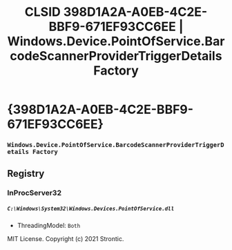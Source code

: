 ﻿---
title: "CLSID 398D1A2A-A0EB-4C2E-BBF9-671EF93CC6EE | Windows.Device.PointOfService.BarcodeScannerProviderTriggerDetails Factory"
excerpt: What is COM-Object CLSID 398D1A2A-A0EB-4C2E-BBF9-671EF93CC6EE?
---

# {398D1A2A-A0EB-4C2E-BBF9-671EF93CC6EE}

### `Windows.Device.PointOfService.BarcodeScannerProviderTriggerDetails Factory`

## Registry


### InProcServer32

##### `C:\Windows\System32\Windows.Devices.PointOfService.dll`
* ThreadingModel: `Both`

MIT License. Copyright (c) 2021 Strontic.


